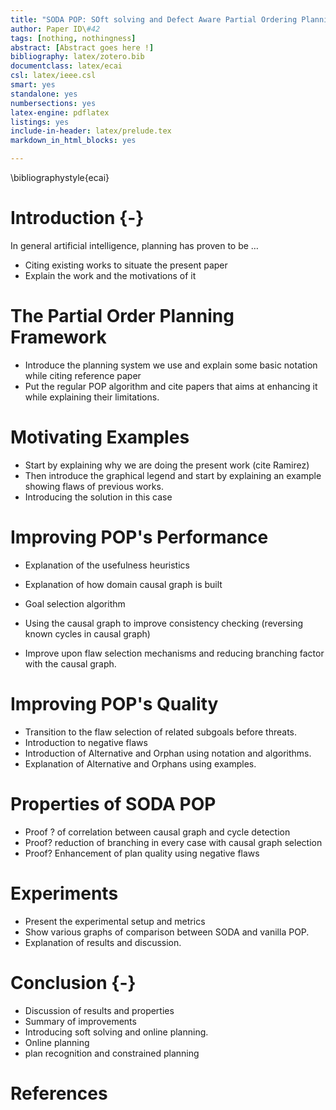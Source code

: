 ```yaml
---
title: "SODA POP: SOft solving and Defect Aware Partial Ordering Planning"
author: Paper ID\#42
tags: [nothing, nothingness]
abstract: [Abstract goes here !]
bibliography: latex/zotero.bib
documentclass: latex/ecai
csl: latex/ieee.csl
smart: yes
standalone: yes
numbersections: yes
latex-engine: pdflatex
listings: yes
include-in-header: latex/prelude.tex
markdown_in_html_blocks: yes

---
```


\bibliographystyle{ecai}

# Introduction {-}
In general artificial intelligence, planning has proven to be …
* Citing existing works to situate the present paper
* Explain the work and the motivations of it

# The Partial Order Planning Framework
* Introduce the planning system we use and explain some basic notation while citing reference paper
* Put the regular POP algorithm and cite papers that aims at enhancing it while explaining their limitations.

# Motivating Examples
* Start by explaining why we are doing the present work (cite Ramirez)
* Then introduce the graphical legend and start by explaining an example showing flaws of previous works.
* Introducing the solution in this case

# Improving POP's Performance

* Explanation of the usefulness heuristics
* Explanation of how domain causal graph is built
* Goal selection algorithm

* Using the causal graph to improve consistency checking (reversing known cycles in causal graph)

* Improve upon flaw selection mechanisms and reducing branching factor with the causal graph.

# Improving POP's Quality

* Transition to the flaw selection of related subgoals before threats.
* Introduction to negative flaws
* Introduction of Alternative and Orphan using notation and algorithms.
* Explanation of Alternative and Orphans using examples.

# Properties of SODA POP

* Proof ? of correlation between causal graph and cycle detection
* Proof? reduction of branching in every case with causal graph selection
* Proof? Enhancement of plan quality using negative flaws

# Experiments

* Present the experimental setup and metrics
* Show various graphs of comparison between SODA and vanilla POP.
* Explanation of results and discussion.

# Conclusion {-}

* Discussion of results and properties
* Summary of improvements
* Introducing soft solving and online planning.
* Online planning
* plan recognition and constrained planning

# References

